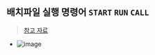 ## 배치파일 실행 명령어 `START` `RUN` `CALL`
> [참고 자료](https://nem0.tistory.com/53)

- ![image](https://user-images.githubusercontent.com/61215550/174022460-53f3dc9d-1f9b-4caa-848f-f4141a6b7b74.png)
